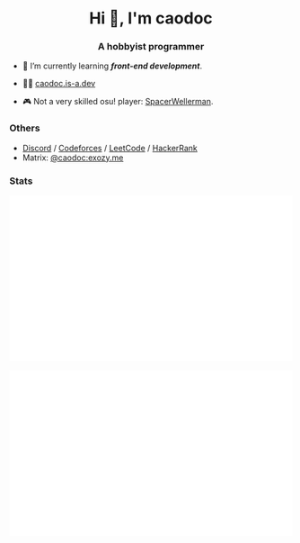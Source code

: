 <h1 align="center"> Hi 👋, I'm caodoc </h1>
<h3 align="center"> A hobbyist programmer </h3>

- 🌱 I’m currently learning ***front-end development***.

- 🧑‍💻 [caodoc.is-a.dev](https://caodoc.is-a.dev)

- 🎮 Not a very skilled osu! player: [SpacerWellerman](https://osu.ppy.sh/users/21126929).

<h3 align="left"> Others </h3>

- [Discord](https://discord.com/users/800173074166710282) / [Codeforces](https://codeforces.com/profile/caodoc) / [LeetCode](https://leetcode.com/u/caodoc/) / [HackerRank](https://www.hackerrank.com/profile/caodoc)
- Matrix: [@caodoc:exozy.me]()

<h3 align="left"> Stats </h3>

![](https://raw.githubusercontent.com/caodoc/github-stats/master/generated/overview.svg#gh-dark-mode-only)

![](https://raw.githubusercontent.com/caodoc/github-stats/master/generated/languages.svg#gh-dark-mode-only)